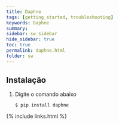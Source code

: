 ```yaml
---
title: Daphne
tags: [getting_started, troubleshooting]
keywords: Daphne
summary:
sidebar: sw_sidebar
hide_sidebar: true
toc: true
permalink: daphne.html
folder: sw
---
```


## Instalação

1. Digite o comando abaixo

    ```shell
    $ pip install daphne
    ```

{% include links.html %}
